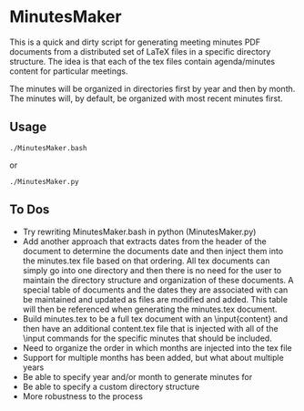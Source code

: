 MinutesMaker
============

This is a quick and dirty script for generating meeting minutes PDF documents
from a distributed set of LaTeX files in a specific directory structure. The
idea is that each of the tex files contain agenda/minutes content for
particular meetings.

The minutes will be organized in directories first by year and then by month.
The minutes will, by default, be organized with most recent minutes first.

Usage
-----

    ./MinutesMaker.bash

or

    ./MinutesMaker.py

To Dos
------
- Try rewriting MinutesMaker.bash in python (MinutesMaker.py)
- Add another approach that extracts dates from the header of the document to
    determine the documents date and then inject them into the minutes.tex file
    based on that ordering. All tex documents can simply go into one directory
    and then there is no need for the user to maintain the directory structure
    and organization of these documents. A special table of documents and the
    dates they are associated with can be maintained and updated as files are
    modified and added. This table will then be referenced when generating the
    minutes.tex document.
- Build minutes.tex to be a full tex document with an \input{content} and then
    have an additional content.tex file that is injected with all of the
    \input commands for the specific minutes that should be included.
- Need to organize the order in which months are injected into the tex file
- Support for multiple months has been added, but what about multiple years
- Be able to specify year and/or month to generate minutes for
- Be able to specify a custom directory structure
- More robustness to the process

